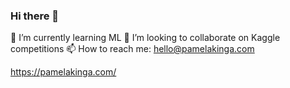 ### Hi there 👋

🔭 I’m currently learning ML
👯 I’m looking to collaborate on Kaggle competitions
📫 How to reach me: hello@pamelakinga.com

https://pamelakinga.com/

<!--
**PamelaKinga/PamelaKinga** is a ✨ _special_ ✨ repository because its `README.md` (this file) appears on your GitHub profile.

Here are some ideas to get you started:

- 🔭 I’m currently working on ...
- 🌱 I’m currently learning ...
- 👯 I’m looking to collaborate on ...
- 🤔 I’m looking for help with ...
- 💬 Ask me about ...
- 📫 How to reach me: ...
- 😄 Pronouns: ...
- ⚡ Fun fact: ...
-->
